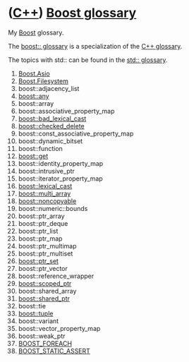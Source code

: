 # ([C++](Cpp.md)) [Boost glossary](CppBoostGlossary.md)

My [Boost](CppBoost.md) glossary.

The [boost:: glossary](CppBoostGlossary.md) is a specialization of the
[C++ glossary](CppGlossary.md).

The topics with std:: can be found in the [std::
glossary](CppStdGlossary.md).

1.  [Boost.Asio](CppBoostAsio.md)
2.  [Boost.Filesystem](CppBoostFilesystem.md)
3.  boost::adjacency\_list
4.  [boost::any](CppStdAny.md)
5.  boost::array
6.  boost::associative\_property\_map
7.  [boost::bad\_lexical\_cast](CppBoostBad_lexical_cast.md)
8.  [boost::checked\_delete](CppBoostChecked_delete.md)
9.  boost::const\_associative\_property\_map
10. boost::dynamic\_bitset
11. boost::function
12. [boost::get](CppStdGet.md)
13. boost::identity\_property\_map
14. boost::intrusive\_ptr
15. boost::iterator\_property\_map
16. [boost::lexical\_cast](CppBoostLexical_cast.md)
17. [boost::multi\_array](CppBoostMulti_array.md)
18. [boost::noncopyable](CppBoostNoncopyable.md)
19. boost::numeric::bounds
20. boost::ptr\_array
21. boost::ptr\_deque
22. boost::ptr\_list
23. boost::ptr\_map
24. boost::ptr\_multimap
25. boost::ptr\_multiset
26. [boost::ptr\_set](CppBoostPtr_set.md)
27. boost::ptr\_vector
28. boost::reference\_wrapper
29. [boost::scoped\_ptr](CppBoostScoped_ptr.md)
30. boost::shared\_array
31. [boost::shared\_ptr](CppShared_ptr.md)
32. boost::tie
33. [boost::tuple](CppTuple.md)
34. boost::variant
35. boost::vector\_property\_map
36. boost::weak\_ptr
37. [BOOST\_FOREACH](CppBOOST_FOREACH.md)
38. [BOOST\_STATIC\_ASSERT](CppBOOST_STATIC_ASSERT.md)
